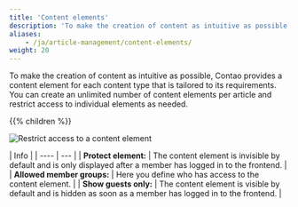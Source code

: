 ```yaml
---
title: 'Content elements'
description: 'To make the creation of content as intuitive as possible, Contao provides a content element for each content type that is tailored to its requirements.'
aliases:
    - /ja/article-management/content-elements/
weight: 20
---
```



To make the creation of content as intuitive as possible, Contao provides a content element for each content type 
that is tailored to its requirements. You can create an unlimited number of content elements per article and restrict 
access to individual elements as needed.

{{% children %}}

![Restrict access to a content element](/ja/article-management/images/en/restrict-access-to-a-module.png?classes=shadow)

| Info |
| ---- | --- |
| **Protect element:** | The content element is invisible by default and is only displayed after a member has logged in to the frontend. |
| **Allowed&nbsp;member&nbsp;groups:** | Here you define who has access to the content element. |
| **Show guests only:** | The content element is visible by default and is hidden as soon as a member has logged in to the frontend. |
